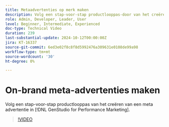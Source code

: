 ```yaml
---
title: Metaadvertenties op merk maken
description: Volg een stap-voor-stap productlooppas-door van het creëren van een meta in  [!DNL GenStudio for Performance Marketing].
role: Admin, Developer, Leader, User
level: Beginner, Intermediate, Experienced
doc-type: Technical Video
duration: 239
last-substantial-update: 2024-10-12T00:00:00Z
jira: KT-16337
source-git-commit: 6ed3e02f8c8f8d5992476a309631e0108de99a98
workflow-type: tm+mt
source-wordcount: '30'
ht-degree: 0%

---
```



# On-brand meta-advertenties maken

Volg een stap-voor-stap productlooppas van het creëren van een meta advertentie in [!DNL GenStudio for Performance Marketing].

>[!VIDEO](https://video.tv.adobe.com/v/3435057/?learn=on)
